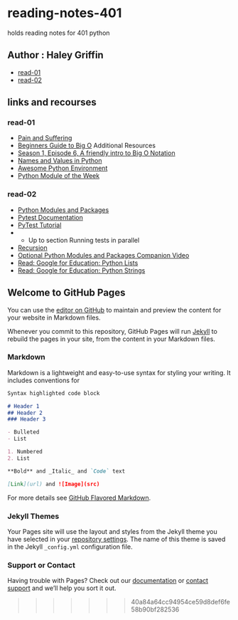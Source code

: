 
# reading-notes-401
holds reading notes for 401 python 

## Author : Haley Griffin 

- [read-01](https://h-griffin.github.io/reading-notes-401/read-01)
- [read-02](https://h-griffin.github.io/reading-notes-401/read-02)

## links and recourses 
### read-01
- [Pain and Suffering](https://codefellows.github.io/code-401-python-guide/curriculum/class-01/notes/pain_suffering)
- [Beginners Guide to Big O](https://rob-bell.net/2009/06/a-beginners-guide-to-big-o-notation/)
Additional Resources
- [Season 1, Episode 6, A friendly intro to Big O Notation](https://www.codenewbie.org/basecs/8)
- [Names and Values in Python](https://www.youtube.com/watch?v=_AEJHKGk9ns)
- [Awesome Python Environment](https://towardsdatascience.com/how-to-setup-an-awesome-python-environment-for-data-science-or-anything-else-35d358cc95d5)
- [Python Module of the Week](https://pymotw.com/3/index.html)

### read-02
- [Python Modules and Packages](https://realpython.com/python-modules-packages/)
- [Pytest Documentation](https://docs.pytest.org/en/latest/)
- [PyTest Tutorial](https://www.guru99.com/pytest-tutorial.html) 
- - Up to section Running tests in parallel
- [Recursion](https://www.geeksforgeeks.org/recursion/)
- [Optional Python Modules and Packages Companion Video](https://realpython.com/courses/python-modules-packages/)
- [Read: Google for Education: Python Lists](https://developers.google.com/edu/python/lists)
- [Read: Google for Education: Python Strings](https://developers.google.com/edu/python/strings)

## Welcome to GitHub Pages

You can use the [editor on GitHub](https://github.com/h-griffin/reading-notes-401/edit/master/README.md) to maintain and preview the content for your website in Markdown files.

Whenever you commit to this repository, GitHub Pages will run [Jekyll](https://jekyllrb.com/) to rebuild the pages in your site, from the content in your Markdown files.

### Markdown

Markdown is a lightweight and easy-to-use syntax for styling your writing. It includes conventions for

```markdown
Syntax highlighted code block

# Header 1
## Header 2
### Header 3

- Bulleted
- List

1. Numbered
2. List

**Bold** and _Italic_ and `Code` text

[Link](url) and ![Image](src)
```

For more details see [GitHub Flavored Markdown](https://guides.github.com/features/mastering-markdown/).

### Jekyll Themes

Your Pages site will use the layout and styles from the Jekyll theme you have selected in your [repository settings](https://github.com/h-griffin/reading-notes-401/settings). The name of this theme is saved in the Jekyll `_config.yml` configuration file.

### Support or Contact

Having trouble with Pages? Check out our [documentation](https://help.github.com/categories/github-pages-basics/) or [contact support](https://github.com/contact) and we’ll help you sort it out.
>>>>>>> 40a84a64cc94954ce59d8def6fe58b90bf282536
